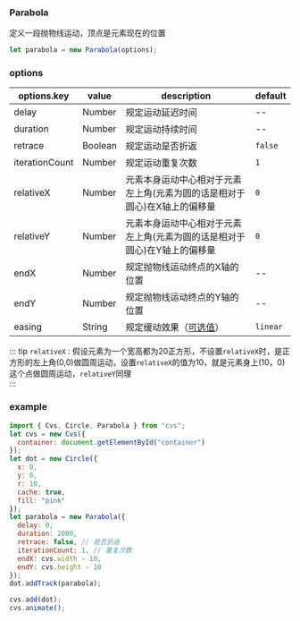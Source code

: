### Parabola

定义一段抛物线运动，顶点是元素现在的位置

```js
let parabola = new Parabola(options);
```

### options

| options.key | value          | description                                       | default  |
| ----------- | -------------- | ------------------------------------------------- | -------- |
| delay       | Number         | 规定运动延迟时间                                  | --       |
| duration    | Number         | 规定运动持续时间                                  | --       |
| retrace        | Boolean         | 规定运动是否折返                                  | `false`  |
| iterationCount | Number         | 规定运动重复次数                                  | `1`      |
| relativeX         | Number         | 元素本身运动中心相对于元素左上角(元素为圆的话是相对于圆心)在X轴上的偏移量                              | `0`       |
| relativeY         | Number         | 元素本身运动中心相对于元素左上角(元素为圆的话是相对于圆心)在Y轴上的偏移量                              | `0`       |
| endX         | Number         | 规定抛物线运动终点的X轴的位置                              | --       |
| endY         | Number         | 规定抛物线运动终点的Y轴的位置                              | --       |
| easing      | String         | 规定缓动效果（[可选值](/docs/track.html#easing)） | `linear` |

::: tip
`relativeX` : 假设元素为一个宽高都为20正方形，不设置`relativeX`时，是正方形的左上角(0,0)做圆周运动，设置`relativeX`的值为10，就是元素身上(10，0)这个点做圆周运动，`relativeY`同理      
::: 

### example

```js
import { Cvs, Circle, Parabola } from "cvs";
let cvs = new Cvs({
  container: document.getElementById("container")
});
let dot = new Circle({
  x: 0,
  y: 0,
  r: 10,
  cache: true,
  fill: "pink"
});
let parabola = new Parabola({
  delay: 0,
  duration: 2000,
  retrace: false, // 是否折返
  iterationCount: 1, // 重复次数
  endX: cvs.width - 10,
  endY: cvs.height - 10
});
dot.addTrack(parabola);

cvs.add(dot);
cvs.animate();
```

<c-parabola></c-parabola>

